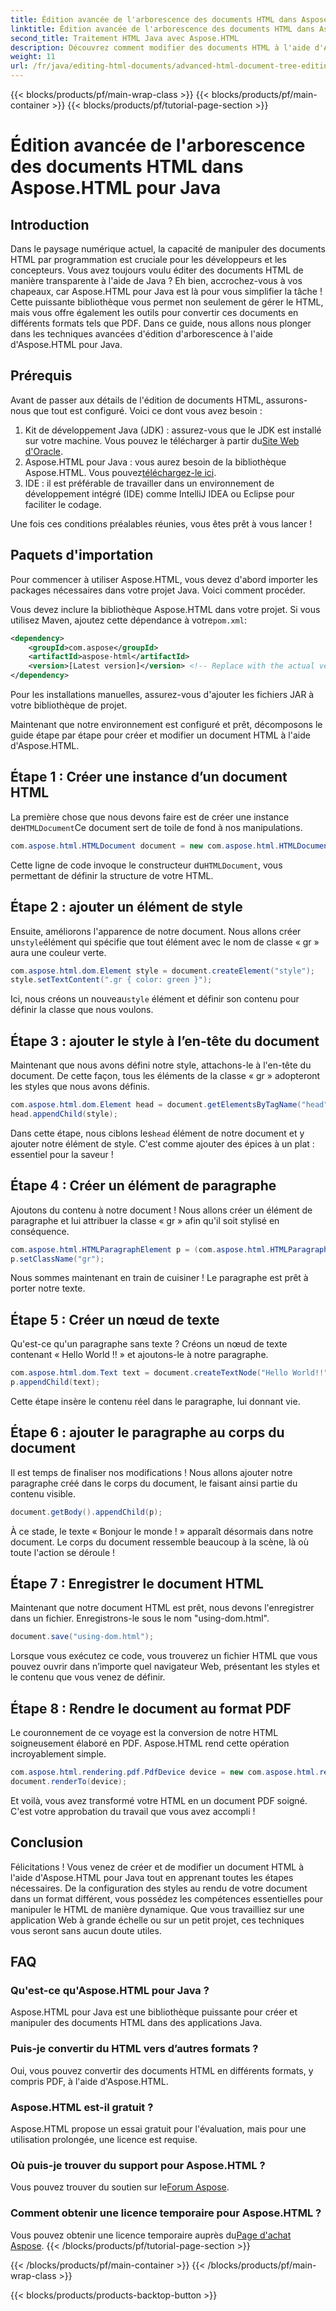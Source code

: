 ```yaml
---
title: Édition avancée de l'arborescence des documents HTML dans Aspose.HTML pour Java
linktitle: Édition avancée de l'arborescence des documents HTML dans Aspose.HTML pour Java
second_title: Traitement HTML Java avec Aspose.HTML
description: Découvrez comment modifier des documents HTML à l'aide d'Aspose.HTML pour Java avec ce guide étape par étape, y compris la création de styles, de paragraphes et la conversion en PDF.
weight: 11
url: /fr/java/editing-html-documents/advanced-html-document-tree-editing/
---
```


{{< blocks/products/pf/main-wrap-class >}}
{{< blocks/products/pf/main-container >}}
{{< blocks/products/pf/tutorial-page-section >}}

# Édition avancée de l'arborescence des documents HTML dans Aspose.HTML pour Java

## Introduction

Dans le paysage numérique actuel, la capacité de manipuler des documents HTML par programmation est cruciale pour les développeurs et les concepteurs. Vous avez toujours voulu éditer des documents HTML de manière transparente à l'aide de Java ? Eh bien, accrochez-vous à vos chapeaux, car Aspose.HTML pour Java est là pour vous simplifier la tâche ! Cette puissante bibliothèque vous permet non seulement de gérer le HTML, mais vous offre également les outils pour convertir ces documents en différents formats tels que PDF. Dans ce guide, nous allons nous plonger dans les techniques avancées d'édition d'arborescence à l'aide d'Aspose.HTML pour Java.

## Prérequis

Avant de passer aux détails de l'édition de documents HTML, assurons-nous que tout est configuré. Voici ce dont vous avez besoin :
1.  Kit de développement Java (JDK) : assurez-vous que le JDK est installé sur votre machine. Vous pouvez le télécharger à partir du[Site Web d'Oracle](https://www.oracle.com/java/technologies/javase-jdk11-downloads.html).
2.  Aspose.HTML pour Java : vous aurez besoin de la bibliothèque Aspose.HTML. Vous pouvez[téléchargez-le ici](https://releases.aspose.com/html/java/).
3. IDE : il est préférable de travailler dans un environnement de développement intégré (IDE) comme IntelliJ IDEA ou Eclipse pour faciliter le codage.

Une fois ces conditions préalables réunies, vous êtes prêt à vous lancer !

## Paquets d'importation
Pour commencer à utiliser Aspose.HTML, vous devez d'abord importer les packages nécessaires dans votre projet Java. Voici comment procéder.

 Vous devez inclure la bibliothèque Aspose.HTML dans votre projet. Si vous utilisez Maven, ajoutez cette dépendance à votre`pom.xml`:

```xml
<dependency>
    <groupId>com.aspose</groupId>
    <artifactId>aspose-html</artifactId>
    <version>[Latest version]</version> <!-- Replace with the actual version -->
</dependency>
```

Pour les installations manuelles, assurez-vous d'ajouter les fichiers JAR à votre bibliothèque de projet.

Maintenant que notre environnement est configuré et prêt, décomposons le guide étape par étape pour créer et modifier un document HTML à l'aide d'Aspose.HTML.

## Étape 1 : Créer une instance d’un document HTML

 La première chose que nous devons faire est de créer une instance de`HTMLDocument`Ce document sert de toile de fond à nos manipulations.

```java
com.aspose.html.HTMLDocument document = new com.aspose.html.HTMLDocument();
```

 Cette ligne de code invoque le constructeur du`HTMLDocument`, vous permettant de définir la structure de votre HTML.

## Étape 2 : ajouter un élément de style

 Ensuite, améliorons l'apparence de notre document. Nous allons créer un`style`élément qui spécifie que tout élément avec le nom de classe « gr » aura une couleur verte.

```java
com.aspose.html.dom.Element style = document.createElement("style");
style.setTextContent(".gr { color: green }");
```

 Ici, nous créons un nouveau`style` élément et définir son contenu pour définir la classe que nous voulons.

## Étape 3 : ajouter le style à l’en-tête du document

Maintenant que nous avons défini notre style, attachons-le à l'en-tête du document. De cette façon, tous les éléments de la classe « gr » adopteront les styles que nous avons définis.

```java
com.aspose.html.dom.Element head = document.getElementsByTagName("head").get_Item(0);
head.appendChild(style);
```

 Dans cette étape, nous ciblons les`head` élément de notre document et y ajouter notre élément de style. C'est comme ajouter des épices à un plat : essentiel pour la saveur !

## Étape 4 : Créer un élément de paragraphe

Ajoutons du contenu à notre document ! Nous allons créer un élément de paragraphe et lui attribuer la classe « gr » afin qu'il soit stylisé en conséquence.

```java
com.aspose.html.HTMLParagraphElement p = (com.aspose.html.HTMLParagraphElement) document.createElement("p");
p.setClassName("gr");
```

Nous sommes maintenant en train de cuisiner ! Le paragraphe est prêt à porter notre texte.

## Étape 5 : Créer un nœud de texte

Qu'est-ce qu'un paragraphe sans texte ? Créons un nœud de texte contenant « Hello World !! » et ajoutons-le à notre paragraphe.

```java
com.aspose.html.dom.Text text = document.createTextNode("Hello World!!");
p.appendChild(text);
```

Cette étape insère le contenu réel dans le paragraphe, lui donnant vie.

## Étape 6 : ajouter le paragraphe au corps du document

Il est temps de finaliser nos modifications ! Nous allons ajouter notre paragraphe créé dans le corps du document, le faisant ainsi partie du contenu visible.

```java
document.getBody().appendChild(p);
```

À ce stade, le texte « Bonjour le monde ! » apparaît désormais dans notre document. Le corps du document ressemble beaucoup à la scène, là où toute l'action se déroule !

## Étape 7 : Enregistrer le document HTML

Maintenant que notre document HTML est prêt, nous devons l'enregistrer dans un fichier. Enregistrons-le sous le nom "using-dom.html".

```java
document.save("using-dom.html");
```

Lorsque vous exécutez ce code, vous trouverez un fichier HTML que vous pouvez ouvrir dans n’importe quel navigateur Web, présentant les styles et le contenu que vous venez de définir.

## Étape 8 : Rendre le document au format PDF

Le couronnement de ce voyage est la conversion de notre HTML soigneusement élaboré en PDF. Aspose.HTML rend cette opération incroyablement simple.

```java
com.aspose.html.rendering.pdf.PdfDevice device = new com.aspose.html.rendering.pdf.PdfDevice("using-dom.pdf");
document.renderTo(device);
```

Et voilà, vous avez transformé votre HTML en un document PDF soigné. C'est votre approbation du travail que vous avez accompli !

## Conclusion
Félicitations ! Vous venez de créer et de modifier un document HTML à l'aide d'Aspose.HTML pour Java tout en apprenant toutes les étapes nécessaires. De la configuration des styles au rendu de votre document dans un format différent, vous possédez les compétences essentielles pour manipuler le HTML de manière dynamique. Que vous travailliez sur une application Web à grande échelle ou sur un petit projet, ces techniques vous seront sans aucun doute utiles.


## FAQ

### Qu'est-ce qu'Aspose.HTML pour Java ?
Aspose.HTML pour Java est une bibliothèque puissante pour créer et manipuler des documents HTML dans des applications Java.
### Puis-je convertir du HTML vers d’autres formats ?
Oui, vous pouvez convertir des documents HTML en différents formats, y compris PDF, à l'aide d'Aspose.HTML.
### Aspose.HTML est-il gratuit ?
Aspose.HTML propose un essai gratuit pour l'évaluation, mais pour une utilisation prolongée, une licence est requise.
### Où puis-je trouver du support pour Aspose.HTML ?
 Vous pouvez trouver du soutien sur le[Forum Aspose](https://forum.aspose.com/c/html/29).
### Comment obtenir une licence temporaire pour Aspose.HTML ?
 Vous pouvez obtenir une licence temporaire auprès du[Page d'achat Aspose](https://purchase.aspose.com/temporary-license/).
{{< /blocks/products/pf/tutorial-page-section >}}

{{< /blocks/products/pf/main-container >}}
{{< /blocks/products/pf/main-wrap-class >}}

{{< blocks/products/products-backtop-button >}}
